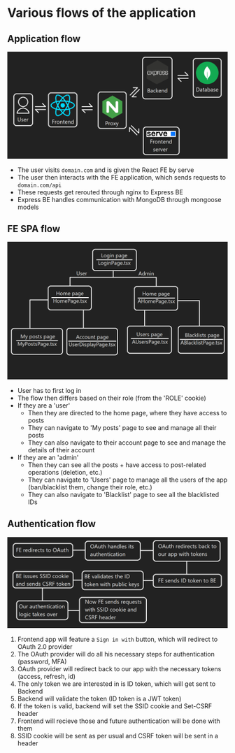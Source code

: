 # Various flows of the application

## Application flow

![App-flow](img/app-flow.png)

- The user visits `domain.com` and is given the React FE by serve
- The user then interacts with the FE application, which sends requests to `domain.com/api`
- These requests get rerouted through nginx to Express BE
- Express BE handles communication with MongoDB through mongoose models

## FE SPA flow

![Site-flow](img/site-flow.png)

- User has to first log in
- The flow then differs based on their role (from the 'ROLE' cookie)
- If they are a 'user'
    - Then they are directed to the home page, where they have access to posts
    - They can navigate to 'My posts' page to see and manage all their posts
    - They can also navigate to their account page to see and manage the details of their account
- If they are an 'admin'
    - Then they can see all the posts + have access to post-related operations (deletion, etc.)
    - They can navigate to 'Users' page to manage all the users of the app (ban/blacklist them, change their role, etc.)
    - They can also navigate to 'Blacklist' page to see all the blacklisted IDs

## Authentication flow

![Auth-flow](img/auth-flow.png)

1. Frontend app will feature a `Sign in with` button, which will redirect to OAuth 2.0 provider
2. The OAuth provider will do all his necessary steps for authentication (password, MFA)
3. OAuth provider will redirect back to our app with the necessary tokens (access, refresh, id)
4. The only token we are interested in is ID token, which will get sent to Backend
5. Backend will validate the token (ID token is a JWT token)
6. If the token is valid, backend will set the SSID cookie and Set-CSRF header
7. Frontend will recieve those and future authentication will be done with them
8. SSID cookie will be sent as per usual and CSRF token will be sent in a header
